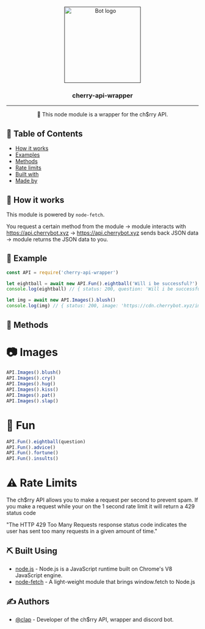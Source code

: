 <p align="center">
  <a href="" rel="noopener">
 <img width=200px height=200px src="https://cdn.cherrybot.xyz/cherry.png" alt="Bot logo"></a>
</p>

<h3 align="center">cherry-api-wrapper</h3>

---

<p align="center"> 🤖 This node module is a wrapper for the ch$rry API.
    <br> 
</p>

## 📝 Table of Contents

- [How it works](#working)
- [Examples](#example)
- [Methods](#methods)
- [Rate limits](#ratelimits)
- [Built with](#built_using)
- [Made by](#authors)

## 💭 How it works <a name = "working"></a>

This module is powered by `node-fetch`.

You request a certain method from the module -> module interacts with https://api.cherrybot.xyz -> https://api.cherrybot.xyz sends back JSON data -> module returns the JSON data to you.

## 🎈 Example <a name = "example"></a>

```js
const API = require('cherry-api-wrapper')

let eightball = await new API.Fun().eightball('Will i be successful?')
console.log(eightball) // { status: 200, question: 'Will i be successful?', answer: 'Yes - definitely.' }

let img = await new API.Images().blush()
console.log(img) // { status: 200, image: 'https://cdn.cherrybot.xyz/images/blush/blush_38.gif', id: 38 }
```

## 🔄 Methods <a name = "methods"></a>

# 📷 Images
```js
API.Images().blush()
API.Images().cry()
API.Images().hug()
API.Images().kiss()
API.Images().pat()
API.Images().slap()
```

# 🧸 Fun
```js
API.Fun().eightball(question)
API.Fun().advice()
API.Fun().fortune()
API.Fun().insults()
```

# ⚠️ Rate Limits <a name = "ratelimits"></a>

The ch$rry API allows you to make a request per second to prevent spam. If you make a request while your on the 1 second rate limit it will return a 429 status code

"The HTTP 429 Too Many Requests response status code indicates the user has sent too many requests in a given amount of time."


## ⛏️ Built Using <a name = "built_using"></a>

- [node.js](https://nodejs.org/en/) - Node.js is a JavaScript runtime built on Chrome's V8 JavaScript engine.
- [node-fetch](https://www.npmjs.com/package/node-fetch) - A light-weight module that brings window.fetch to Node.js

## ✍️ Authors <a name = "authors"></a>

- [@clap](https://dsc.bio/clap) - Developer of the ch$rry API, wrapper and discord bot.
